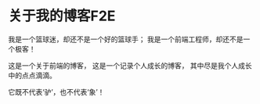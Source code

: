 关于我的博客F2E
==

我是一个篮球迷，却还不是一个好的篮球手； 我是一个前端工程师，却还不是一个极客！ 

这是一个关于前端的博客， 这是一个记录个人成长的博客， 其中尽是我个人成长中的点点滴滴。

它既不代表‘驴’，也不代表‘象’！
